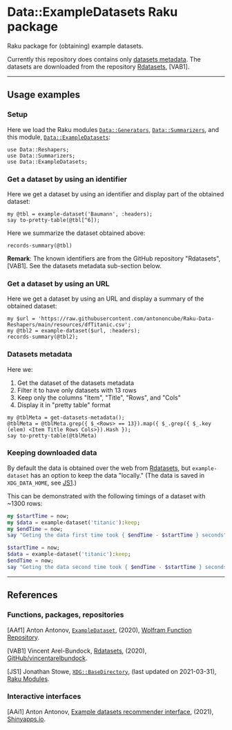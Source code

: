 # Data::ExampleDatasets Raku package

Raku package for (obtaining) example datasets.

Currently this repository does contains only [datasets metadata](./resources/dfRdatasets.csv).
The datasets are downloaded from the repository 
[Rdatasets](https://github.com/vincentarelbundock/Rdatasets/),
[VAB1].

------

## Usage examples

### Setup

Here we load the Raku modules
[`Data::Generators`](https://modules.raku.org/dist/Data::Generators:cpan:ANTONOV),
[`Data::Summarizers`](https://github.com/antononcube/Raku-Data-Summarizers),
and this module,
[`Data::ExampleDatasets`](https://github.com/antononcube/Raku-Data-ExampleDatasets):

```perl6
use Data::Reshapers;
use Data::Summarizers;
use Data::ExampleDatasets;
```

### Get a dataset by using an identifier

Here we get a dataset by using an identifier and display part of the obtained dataset:

```perl6
my @tbl = example-dataset('Baumann', :headers);
say to-pretty-table(@tbl[^6]);
```

Here we summarize the dataset obtained above:

```perl6
records-summary(@tbl)
```

**Remark**: The known identifiers are from the GitHub repository "Rdatasets", [VAB1].
See the datasets metadata sub-section below.


### Get a dataset by using an URL

Here we get a dataset by using an URL and display a summary of the obtained dataset:

```perl6
my $url = 'https://raw.githubusercontent.com/antononcube/Raku-Data-Reshapers/main/resources/dfTitanic.csv';
my @tbl2 = example-dataset($url, :headers);
records-summary(@tbl2);
```

### Datasets metadata

Here we:
1. Get the dataset of the datasets metadata
2. Filter it to have only datasets with 13 rows
3. Keep only the columns "Item", "Title", "Rows", and "Cols"
4. Display it in "pretty table" format

```perl6
my @tblMeta = get-datasets-metadata();
@tblMeta = @tblMeta.grep({ $_<Rows> == 13}).map({ $_.grep({ $_.key (elem) <Item Title Rows Cols>}).Hash });
say to-pretty-table(@tblMeta)
```

### Keeping downloaded data

By default the data is obtained over the web from
[Rdatasets](https://github.com/vincentarelbundock/Rdatasets/),
but `example-dataset` has an option to keep the data "locally."
(The data is saved in `XDG_DATA_HOME`, see 
[JS1](https://modules.raku.org/dist/XDG::BaseDirectory:cpan:JSTOWE).)

This can be demonstrated with the following timings of a dataset with ~1300 rows:

```raku
my $startTime = now;
my $data = example-dataset('titanic'):keep;
my $endTime = now;
say "Geting the data first time took { $endTime - $startTime } seconds";
```

```raku
$startTime = now;
$data = example-dataset('titanic'):keep;
$endTime = now;
say "Geting the data second time took { $endTime - $startTime } seconds";
```

------

## References

### Functions, packages, repositories

[AAf1] Anton Antonov,
[`ExampleDataset`](https://resources.wolframcloud.com/FunctionRepository/resources/ExampleDataset),
(2020),
[Wolfram Function Repository](https://resources.wolframcloud.com/FunctionRepository).

[VAB1] Vincent Arel-Bundock,
[Rdatasets](https://github.com/vincentarelbundock/Rdatasets/),
(2020),
[GitHub/vincentarelbundock](https://github.com/vincentarelbundock).

[JS1] Jonathan Stowe,
[`XDG::BaseDirectory`](https://modules.raku.org/dist/XDG::BaseDirectory:cpan:JSTOWE),
(last updated on 2021-03-31),
[Raku Modules](https://modules.raku.org/).


### Interactive interfaces

[AAi1] Anton Antonov,
[Example datasets recommender interface](https://antononcube.shinyapps.io/ExampleDatasetsRecommenderInterface/),
(2021),
[Shinyapps.io](https://antononcube.shinyapps.io/).